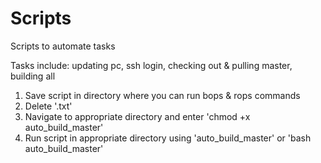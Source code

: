 # Scripts
Scripts to automate tasks

Tasks include: updating pc, ssh login, checking out & pulling master, building all

1. Save script in directory where you can run bops & rops commands
2. Delete '.txt'
3. Navigate to appropriate directory and enter 'chmod +x auto_build_master'
3. Run script in appropriate directory using 'auto_build_master' or 'bash auto_build_master'

